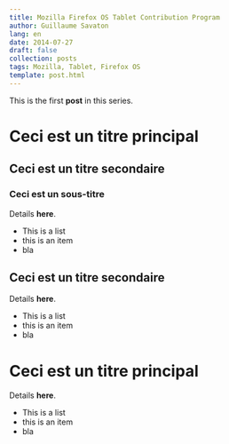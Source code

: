 ```yaml
---
title: Mozilla Firefox OS Tablet Contribution Program
author: Guillaume Savaton
lang: en
date: 2014-07-27
draft: false
collection: posts
tags: Mozilla, Tablet, Firefox OS
template: post.html
---
```


This is the first __post__ in this series.

<!-- more -->

Ceci est un titre principal
===========================

Ceci est un titre secondaire
----------------------------

### Ceci est un sous-titre

Details __here__.

* This is a list
* this is an item
* bla

Ceci est un titre secondaire
----------------------------

Details __here__.

* This is a list
* this is an item
* bla

Ceci est un titre principal
===========================

Details __here__.

* This is a list
* this is an item
* bla

